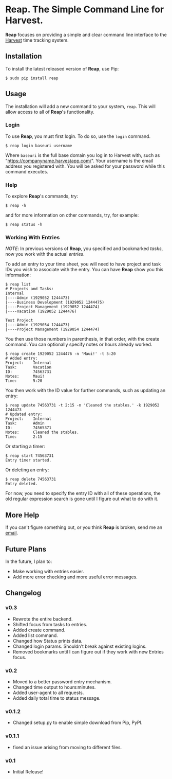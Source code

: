 # **Reap**. The Simple Command Line for Harvest.

**Reap** focuses on providing a simple and clear command line interface to the [Harvest](http://www.harvestapp.com) time tracking system.

## Installation

To install the latest released version of **Reap**, use Pip:

    $ sudo pip install reap

## Usage

The installation will add a new command to your system, `reap`. This will allow access to all of **Reap**'s functionality.

### Login

To use **Reap**, you must first login. To do so, use the `login` command.

    $ reap login baseuri username

Where `baseuri` is the full base domain you log in to Harvest with, such as "https://companyname.harvestapp.com/". Your username is the email address you registered with. You will be asked for your password while this command executes.

### Help

To explore **Reap**'s commands, try:

    $ reap -h

and for more information on other commands, try, for example:

    $ reap status -h

### Working With Entries

*NOTE*: In previous versions of **Reap**, you specified and bookmarked _tasks_, now you work with the actual _entries_.

To add an entry to your time sheet, you will need to have project and task IDs you wish to associate with the entry. You can have **Reap** show you this information:

    $ reap list
    # Projects and Tasks:
    Internal
    |----Admin (1929052 1244473)
    |----Business Development (1929052 1244475)
    |----Project Management (1929052 1244474)
    |----Vacation (1929052 1244476)

    Test Project
    |----Admin (1929054 1244473)
    |----Project Management (1929054 1244474)

You then use those numbers in parenthesis, in that order, with the create command. You can optionally specify notes or hours already worked.

    $ reap create 1929052 1244476 -n 'Maui!' -t 5:20
    # Added entry:
    Project:    Internal
    Task:       Vacation
    ID:         74563731
    Notes:      Maui!
    Time:       5:20

You then work with the ID value for further commands, such as updating an entry:

    $ reap update 74563731 -t 2:15 -n 'Cleaned the stables.' -k 1929052 1244473
    # Updated entry:
    Project:    Internal
    Task:       Admin
    ID:         74565371
    Notes:      Cleaned the stables.
    Time:       2:15

Or starting a timer:

    $ reap start 74563731
    Entry timer started.

Or deleting an entry:

    $ reap delete 74563731
    Entry deleted.

For now, you need to specify the entry ID with all of these operations, the old regular expression search is gone until I figure out what to do with it.

## More Help

If you can't figure something out, or you think **Reap** is broken, send me an [email](http://www.google.com/recaptcha/mailhide/d?k=01Setbc2JX7fNIQvHb-xyRqA==&c=J27oPGH6BTxbJKfL2FXzDSIGtNL1BzvC4Xt4Jomxcss=).

## Future Plans

In the future, I plan to:

* Make working with entries easier.
* Add more error checking and more useful error messages.

## Changelog

### v0.3

* Rewrote the entire backend.
* Shifted focus from tasks to entries.
* Added create command.
* Added list command.
* Changed how Status prints data.
* Changed login params. Shouldn't break against existing logins.
* Removed bookmarks until I can figure out if they work with new Entries focus.

### v0.2

* Moved to a better password entry mechanism.
* Changed time output to hours:minutes.
* Added user-agent to all requests.
* Added daily total time to status message.

### v0.1.2

* Changed setup.py to enable simple download from Pip, PyPI.

### v0.1.1

* fixed an issue arising from moving to different files.

### v0.1

* Initial Release!
